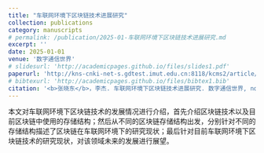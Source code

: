 ```yaml
---
title: "车联网环境下区块链技术进展研究"
collection: publications
category: manuscripts
# permalink: /publication/2025-01-车联网环境下区块链技术进展研究.md
excerpt: ''
date: 2025-01-01
venue: '数字通信世界'
# slidesurl: 'http://academicpages.github.io/files/slides1.pdf'
paperurl: 'http://kns-cnki-net-s.gdtest.imut.edu.cn:8118/kcms2/article/abstract?v=LzEBRIJt2Q3YJYpJsMcgdw0DgGiRYIX8JDRaS7DXcu0toFh0bVL6ovDWq6Ok1ov69PwmkjebSGEqRNaZkegRyUPbGE-qhAjuDWN43Jr_AqzThvU8zysu3--mfi9Dy8W9l6seyiLmmiyBewM_Pi0iNtpA90TnKbfvM7454f4mFT5cNJSt-iO25NpnCQQwJNQq&uniplatform=NZKPT&language=CHS'
# bibtexurl: 'http://academicpages.github.io/files/bibtex1.bib'
citation: '<b>张晓东</b>，李杰. 车联网环境下区块链技术进展研究. 数字通信世界, no. 1, pp. 67-69, 2025.'
---
```

本文对车联网环境下区块链技术的发展情况进行介绍，首先介绍区块链技术以及目前区块链中使用的存储结构；然后从不同的区块链存储结构出发，分别针对不同的存储结构描述了区块链在车联网环境下的研究现状；最后针对目前车联网环境下区块链技术的研究现状，对该领域未来的发展进行展望。
